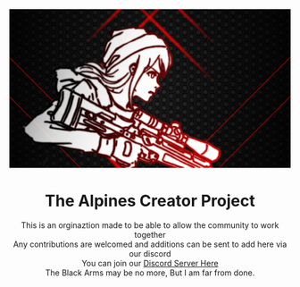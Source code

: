 <div align='center'>
<img src="The Alpines Wallpaper Base.png" />  

# The Alpines Creator Project  
This is an orginaztion made to be able to allow the community to work together  
Any contributions are welcomed and additions can be sent to add here via our discord  
You can join our [Discord Server Here](https://go.trigon.systems/Discord)  
The Black Arms may be no more, But I am far from done.  
</div>
